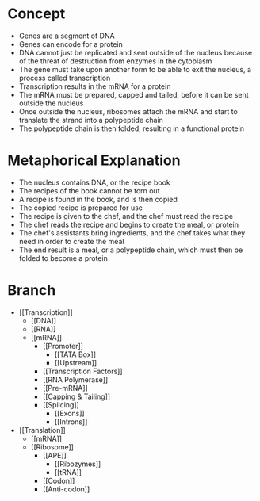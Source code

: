 # Concept
- Genes are a segment of DNA
- Genes can encode for a protein
- DNA cannot just be replicated and sent outside of the nucleus because of the threat of destruction from enzymes in the cytoplasm
- The gene must take upon another form to be able to exit the nucleus, a process called transcription
- Transcription results in the mRNA for a protein
- The mRNA must be prepared, capped and tailed, before it can be sent outside the nucleus
- Once outside the nucleus, ribosomes attach the mRNA and start to translate the strand into a polypeptide chain
- The polypeptide chain is then folded, resulting in a functional protein
# Metaphorical Explanation
- The nucleus contains DNA, or the recipe book
- The recipes of the book cannot be torn out
- A recipe is found in the book, and is then copied
- The copied recipe is prepared for use
- The recipe is given to the chef, and the chef must read the recipe
- The chef reads the recipe and begins to create the meal, or protein
- The chef's assistants bring ingredients, and the chef takes what they need in order to create the meal
- The end result is a meal, or a polypeptide chain, which must then be folded to become a protein
# Branch
- [[Transcription]]
	- [[DNA]]
	- [[RNA]]
	- [[mRNA]]
		- [[Promoter]]
			- [[TATA Box]]
			- [[Upstream]]
		- [[Transcription Factors]]
		- [[RNA Polymerase]]
		- [[Pre-mRNA]]
		- [[Capping & Tailing]]
		- [[Splicing]]
			- [[Exons]]
			- [[Introns]]
- [[Translation]]
	- [[mRNA]]
	- [[Ribosome]]
		- [[APE]]
			- [[Ribozymes]]
			- [[tRNA]]
		- [[Codon]]
		- [[Anti-codon]]
